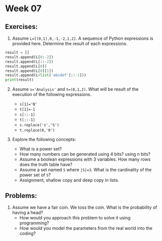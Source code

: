 # Week 07


## Exercises:

1. Assume `L=[(0,1),0,-1,-2,1,2]`. A sequence of Python expressions is provided here. Determine the result of each expressions.
 ```python
result = []
result.append(L[0:-2])
result.append(L[::-2])
result.append(L[0])
result.append(L[0][1])
result.append(L+list('abcdef'[::-1]))
print(result)
 ```
2. Assume `s='Analysis'` and `t=(0,1,2)`. What will be result of the execution of the following expressions.
	- `s[1]='N'`
	- `t[1]=-1`
	- `s[::-1]`
	- `t[::-1]`
	- `s.replace('s','S')`
	- `t.replace(0,'0')`

3. Explore the following concepts:
	- What is a power set?
	- How many numbers can be generated using 4 bits? using n bits?
	- Assume a boolean expressions with 3 variables. How many rows does the truth table have?
	- Assume a set named `S` where `|S|=3`. What is the cardinality of the power set of `S`?
	- Assignment, shallow copy and deep copy in lists.

## Problems:


1. Assume we have a fair coin. We toss the coin. What is the probability of having a head?
	- How would you approach this problem to solve it using programming?
	- How would you model the parameters from the real world into the coding? 



